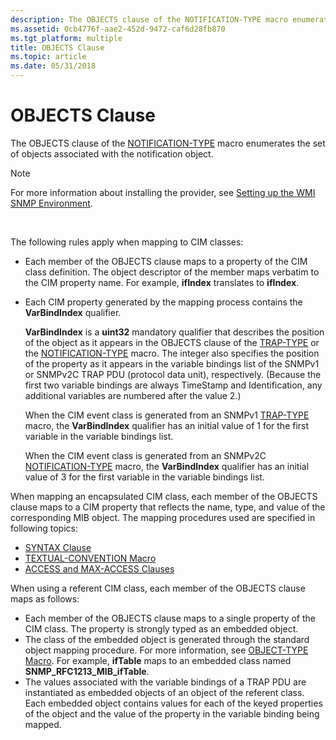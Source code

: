 ```yaml
---
description: The OBJECTS clause of the NOTIFICATION-TYPE macro enumerates the set of objects associated with the notification object.
ms.assetid: 0cb4776f-aae2-452d-9472-caf6d28fb870
ms.tgt_platform: multiple
title: OBJECTS Clause
ms.topic: article
ms.date: 05/31/2018
---
```


# OBJECTS Clause

The OBJECTS clause of the [NOTIFICATION-TYPE](notification-type-macro.md) macro enumerates the set of objects associated with the notification object.

> [!Note]  
> For more information about installing the provider, see [Setting up the WMI SNMP Environment](setting-up-the-wmi-snmp-environment.md).

 

The following rules apply when mapping to CIM classes:

-   Each member of the OBJECTS clause maps to a property of the CIM class definition. The object descriptor of the member maps verbatim to the CIM property name. For example, **ifIndex** translates to **ifIndex**.
-   Each CIM property generated by the mapping process contains the **VarBindIndex** qualifier.

    **VarBindIndex** is a **uint32** mandatory qualifier that describes the position of the object as it appears in the OBJECTS clause of the [TRAP-TYPE](trap-type-macro.md) or the [NOTIFICATION-TYPE](notification-type-macro.md) macro. The integer also specifies the position of the property as it appears in the variable bindings list of the SNMPv1 or SNMPv2C TRAP PDU (protocol data unit), respectively. (Because the first two variable bindings are always TimeStamp and Identification, any additional variables are numbered after the value 2.)

    When the CIM event class is generated from an SNMPv1 [TRAP-TYPE](trap-type-macro.md) macro, the **VarBindIndex** qualifier has an initial value of 1 for the first variable in the variable bindings list.

    When the CIM event class is generated from an SNMPv2C [NOTIFICATION-TYPE](notification-type-macro.md) macro, the **VarBindIndex** qualifier has an initial value of 3 for the first variable in the variable bindings list.

When mapping an encapsulated CIM class, each member of the OBJECTS clause maps to a CIM property that reflects the name, type, and value of the corresponding MIB object. The mapping procedures used are specified in following topics:

-   [SYNTAX Clause](syntax-clause.md)
-   [TEXTUAL-CONVENTION Macro](textual-convention-macro.md)
-   [ACCESS and MAX-ACCESS Clauses](access-and-max-access-clauses.md)

When using a referent CIM class, each member of the OBJECTS clause maps as follows:

-   Each member of the OBJECTS clause maps to a single property of the CIM class. The property is strongly typed as an embedded object.
-   The class of the embedded object is generated through the standard object mapping procedure. For more information, see [OBJECT-TYPE Macro](object-type-macro.md). For example, **ifTable** maps to an embedded class named **SNMP\_RFC1213\_MIB\_ifTable**.
-   The values associated with the variable bindings of a TRAP PDU are instantiated as embedded objects of an object of the referent class. Each embedded object contains values for each of the keyed properties of the object and the value of the property in the variable binding being mapped.

 

 



